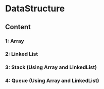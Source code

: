 # DataStructure
## Content 
### 1: Array
### 2: Linked List
### 3: Stack (Using Array and LinkedList)
### 4: Queue (Using Array and LinkedList)
